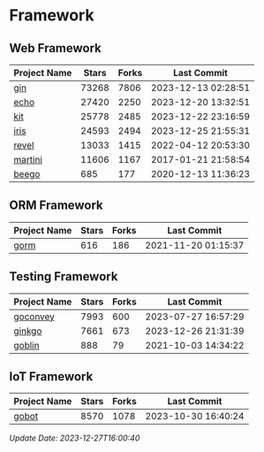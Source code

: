 # Framework

## Web Framework
| Project Name | Stars | Forks | Last Commit |
| ------------ | ----- | ----- | ----------- |
| [gin](https://github.com/gin-gonic/gin) | 73268 | 7806 | 2023-12-13 02:28:51 |
| [echo](https://github.com/labstack/echo) | 27420 | 2250 | 2023-12-20 13:32:51 |
| [kit](https://github.com/go-kit/kit) | 25778 | 2485 | 2023-12-22 23:16:59 |
| [iris](https://github.com/kataras/iris) | 24593 | 2494 | 2023-12-25 21:55:31 |
| [revel](https://github.com/revel/revel) | 13033 | 1415 | 2022-04-12 20:53:30 |
| [martini](https://github.com/go-martini/martini) | 11606 | 1167 | 2017-01-21 21:58:54 |
| [beego](https://github.com/astaxie/beego) | 685 | 177 | 2020-12-13 11:36:23 |

## ORM Framework
| Project Name | Stars | Forks | Last Commit |
| ------------ | ----- | ----- | ----------- |
| [gorm](https://github.com/jinzhu/gorm) | 616 | 186 | 2021-11-20 01:15:37 |

## Testing Framework
| Project Name | Stars | Forks | Last Commit |
| ------------ | ----- | ----- | ----------- |
| [goconvey](https://github.com/smartystreets/goconvey) | 7993 | 600 | 2023-07-27 16:57:29 |
| [ginkgo](https://github.com/onsi/ginkgo) | 7661 | 673 | 2023-12-26 21:31:39 |
| [goblin](https://github.com/franela/goblin) | 888 | 79 | 2021-10-03 14:34:22 |

## IoT Framework
| Project Name | Stars | Forks | Last Commit |
| ------------ | ----- | ----- | ----------- |
| [gobot](https://github.com/hybridgroup/gobot) | 8570 | 1078 | 2023-10-30 16:40:24 |

*Update Date: 2023-12-27T16:00:40*